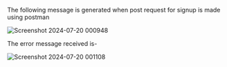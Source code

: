 The following message is generated when post request for signup  is made using postman

![Screenshot 2024-07-20 000948](https://github.com/user-attachments/assets/67c8a5f2-17f2-43d9-b328-654589922450)

The error message received is-

![Screenshot 2024-07-20 001108](https://github.com/user-attachments/assets/bb1f0f4b-8948-4566-87d3-dd1d2ffd2d28)
